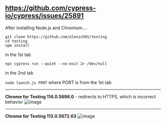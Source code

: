 https://github.com/cypress-io/cypress/issues/25891
---

After installing Node.js and Chromium....

```
git clone https://github.com/alexsch01/testing
cd testing
npm install
```

in the 1st tab

`npx cypress run --quiet --no-exit 2> /dev/null`

in the 2nd tab

`node launch.js PORT` where PORT is from the 1st tab

---

**Chrome for Testing 114.0.5696.0** - redirects to HTTPS, which is incorrect behavior
![image](https://github.com/alexsch01/testing/assets/5721147/4c67d59e-b2f1-4af1-8a8a-d20a7ea69121)

---

**Chrome for Testing 113.0.5672.63**
![image](https://github.com/alexsch01/testing/assets/5721147/2a372df6-db2c-4495-9169-0b9841ddb30a)

